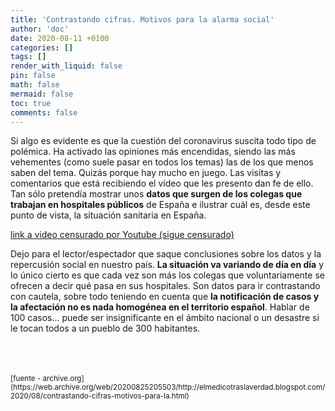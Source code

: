```yaml
---
title: 'Contrastando cifras. Motivos para la alarma social'
author: 'doc'
date: 2020-08-11 +0100
categories: []
tags: []
render_with_liquid: false
pin: false
math: false
mermaid: false
toc: true
comments: false
---
```

Si algo es evidente es que la cuestión del coronavirus suscita todo tipo de polémica. Ha activado las opiniones más encendidas, siendo las más vehementes (como suele pasar en todos los temas) las de los que menos saben del tema. Quizás porque hay mucho en juego. Las visitas y comentarios que está recibiendo el vídeo que les presento dan fe de ello. Tan sólo pretendía mostrar unos **datos que surgen de los colegas que trabajan en hospitales públicos** de España e ilustrar cuál es, desde este punto de vista, la situación sanitaria en España.  

[link a video censurado por Youtube (sigue censurado)](https://yewtu.be/watch?v=sUbNHK0h4HA)  

Dejo para el lector/espectador que saque conclusiones sobre los datos y la repercusión social en nuestro país. **La situación va variando de día en día** y lo único cierto es que cada vez son más los colegas que voluntariamente se ofrecen a decir qué pasa en sus hospitales. Son datos para ir contrastando con cautela, sobre todo teniendo en cuenta que **la notificación de casos y la afectación no es nada homogénea en el territorio español**. Hablar de 100 casos... puede ser insignificante en el ámbito nacional o un desastre si le tocan todos a un pueblo de 300 habitantes.  

<br>
<br>
<br>
<small>[fuente - archive.org](https://web.archive.org/web/20200825205503/http://elmedicotraslaverdad.blogspot.com/2020/08/contrastando-cifras-motivos-para-la.html)</small>  
